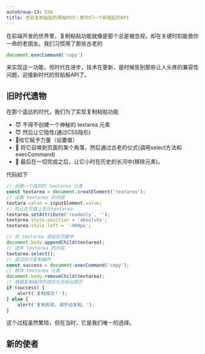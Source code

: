```yaml
---
autoGroup-13: ES6
title: 告别复制粘贴的黑暗时代！教你们一个新崛起的API
---
```

在前端开发的世界里，复制粘贴功能就像是那个总是被忽视，却在关键时刻能救你一命的老朋友。我们习惯用了那些古老的
```js
document.execCommand('copy')
```
来实现这一功能，但时代在进步，技术在更新，是时候告别那些让人头疼的兼容性问题，迎接新时代的剪贴板API了。

## 旧时代遗物
在那个遥远的时代，我们为了实现复制粘贴功能

- 😈 不得不创建一个神秘的 textarea 元素
- 😈 然后让它隐性(通过CSS隐形)
- 👹给它赋予力量（设置值）
- 🎃 将它召唤到页面的某个角落，然后通过古老的仪式(调用select方法和execCommand)
- 👻 最后在一切完成之后，让它小时在历史的长河中(移除元素)。

代码如下
```js
// 创建一个临时的 textarea 元素
const textarea = document.creatElement('textarea');
// 设置 textarea 的内容
textara.value = inputElement.value;
// 防止在页面上显示textarea
textarea.setAttribute('readonly', '');
textarea.style.position = 'absolute';
textarea.style.left = '-999px';

// 将 textarea 添加到页面中
document.body.appendChild(textarea);
// 选中 textarea 的内容
textarea.select();
// 尝试执行复制操作
const success = document.execCommand('copy');
// 移除 textarea 元素
document.body.removeChild(textarea);
// 根据复制操作的成功与否给出提示
if (success) {
    alert('复制成功！');
} else {
    alert('复制失败，请手动复制。');
}
```
这个过程虽然繁琐，但在当时，它是我们唯一的选择。
## 新的使者